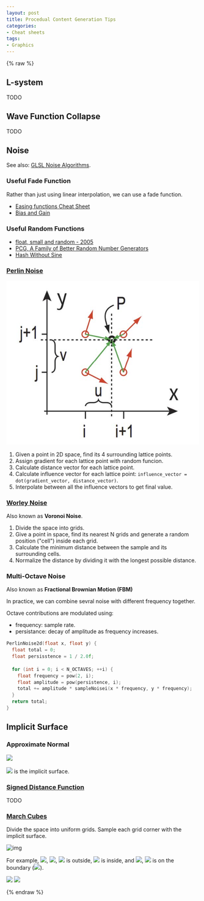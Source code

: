 ```yaml
---
layout: post
title: Procedual Content Generation Tips
categories:
- Cheat sheets
tags:
- Graphics
---
```

{% raw %}

## L-system

TODO

## Wave Function Collapse

TODO

## Noise

See also: [GLSL Noise Algorithms](https://gist.github.com/patriciogonzalezvivo/670c22f3966e662d2f83).

### Useful Fade Function

Rather than just using linear interpolation, we can use a fade function.

- [Easing functions Cheat Sheet](https://easings.net/)
- [Bias and Gain](http://demofox.org/biasgain.html)

### Useful Random Functions

- [float, small and random - 2005](https://iquilezles.org/articles/sfrand/)
- [PCG, A Family of Better Random Number Generators](https://www.pcg-random.org/#)
- [Hash Without Sine](https://www.shadertoy.com/view/4djSRW)

### [Perlin Noise](https://www.shadertoy.com/view/Md3SzB)

![](img/noise.jpg)

1. Given a point in 2D space, find its 4 surrounding lattice points.
2. Assign gradient for each lattice point with random funcion.
3. Calculate distance vector for each lattice point.
4. Calculate influence vector for each lattice point: `influence_vector = dot(gradient_vector, distance_vector)`.
5. Interpolate between all the influence vectors to get final value.

### [Worley Noise](https://www.shadertoy.com/view/MstGRl)

Also known as **Voronoi Noise**.

1. Divide the space into grids.
2. Give a point in space, find its nearest N grids and generate a random position ("cell") inside each grid.
3. Calculate the minimum distance between the sample and its surrounding cells.
4. Normalize the distance by dividing it with the longest possible distance.


### Multi-Octave Noise

Also known as **Fractional Brownian Motion (FBM)**

In practice, we can combine sevral noise with different frequency together.

Octave contributions are modulated using:
- frequency: sample rate.
- persistance: decay of amplitude as frequency increases.

```C
PerlinNoise2d(float x, float y) {
  float total = 0;
  float persisstence = 1 / 2.0f;

  for (int i = 0; i < N_OCTAVES; ++i) {
    float frequency = pow(2, i);
    float amplitude = pow(persistence, i);
    total += amplitude * sampleNoisei(x * frequency, y * frequency);
  }
  return total;
}
```

## Implicit Surface

### Approximate Normal

<img src="http://latex.codecogs.com/svg.latex?\vec{n} = \mathrm{normalize}\left (\begin{bmatrix} f(x+\varepsilon , y, z)-f(x-\varepsilon , y, z)\\ f(x, y+\varepsilon, z)-f(x, y, z-\varepsilon) \\ f(x, y, z+\varepsilon)-f(x, y, z-\varepsilon) \\ \end{bmatrix} \right )">

<img src="http://latex.codecogs.com/svg.latex?f"> is the implicit surface.

### [Signed Distance Function](https://iquilezles.org/articles/distfunctions/)

TODO

### [March Cubes](https://jamie-wong.com/2014/08/19/metaballs-and-marching-squares/)

Divide the space into uniform grids. Sample each grid corner with the implicit surface.

![img](https://jamie-wong.com/images/14-08-11/lerp-labels.png)

For example, <img src="http://latex.codecogs.com/svg.latex?A">, <img src="http://latex.codecogs.com/svg.latex?B">, <img src="http://latex.codecogs.com/svg.latex?C"> is outside, <img src="http://latex.codecogs.com/svg.latex?D"> is inside, and <img src="http://latex.codecogs.com/svg.latex?P">, <img src="http://latex.codecogs.com/svg.latex?Q"> is on the boundary (<img src="http://latex.codecogs.com/svg.latex?f(P) \approx f(Q) \approx 1">). 

<img src="http://latex.codecogs.com/svg.latex?\left\{\begin{matrix} Q_x & = &B_x \\ \frac{Q_y-B_y}{D_y-B_y} & \approx & \frac{f\left(Q_x, Q_y\right)-f\left(B_x, B_y\right)}{f\left(D_x, D_y\right)-f\left(B_x, B_y\right)} \\ f(Q_x, Q_y) & \approx & 1 \\ \end{matrix}\right.">

<img src="http://latex.codecogs.com/svg.latex?Q_y=B_y+\left(D_y-B_y\right)\left(\frac{1-f\left(B_x, B_y\right)}{f\left(D_x, D_y\right)-f\left(B_x, B_y\right)}\right)">

{% endraw %}